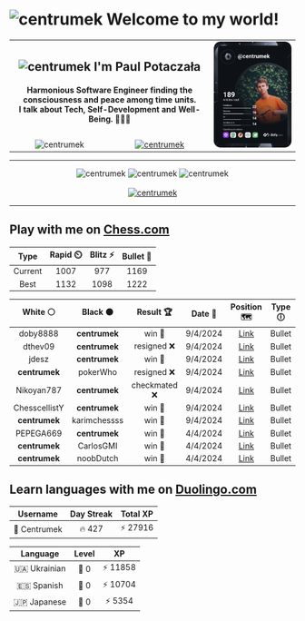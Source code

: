 <h1>
  <img
    src="https://emojis.slackmojis.com/emojis/images/1531849430/4246/blob-sunglasses.gif"
    width="30"
    alt="centrumek"
  />
  Welcome to my world!
</h1>

<table>
  <tbody>
    <tr>
      <td align="center" width="70%" colspan="2">
        <h2>
          <img
            src="https://raw.githubusercontent.com/MartinHeinz/MartinHeinz/master/wave.gif"
            width="30px"
            alt="centrumek"
          />
          I'm Paul Potaczała
        </h2>
        <h4>
          Harmonious Software Engineer finding the consciousness and peace among time units.
          <br/>
          I talk about Tech, Self-Development and Well-Being. 🌿🧘🚀
        </h4>
      </td>
      <td width="30%" rowspan="2">
        <a href="https://app.daily.dev/centrumek">
          <img
            src="./devcard.svg"
            alt="centrumek"
          />
        </a>
      </td>
    </tr>
    <tr align="center">
      <td>
        <img
          src="https://komarev.com/ghpvc/?username=centrumek&label=visitors&color=0e75b6&style=flat"
          alt="centrumek"
        >
      </td>
      <td>
        <a href="https://stackoverflow.com/users/14496012/centrumek">
          <img
            src="https://stackoverflow.com/users/flair/14496012.png?theme=dark"
            alt="centrumek"
          >
        </a>
      </td>
    </tr>
  </tbody>
</table>

---
<div align="center">
  <img 
    src="https://github-readme-stats.vercel.app/api?username=centrumek&show_icons=true&count_private=true&theme=dark&hide_border=true&hide=issues,contribs&bg_color=00000000"
    alt="centrumek"
  />
  <img
    src="https://github-readme-stats.vercel.app/api/top-langs/?username=centrumek&layout=compact&hide_border=true&theme=dark&bg_color=00000000&langs_count=6&exclude_repo=air-statistic-app"
    alt="centrumek"
  />
  <img 
    src="https://github-readme-streak-stats.herokuapp.com?user=centrumek&theme=dark&hide_border=true&background=FFFFFF00"
    alt="centrumek"
  />
  <br/>
  <br/>
  <a href="https://www.buymeacoffee.com/centrumek">
    <img
      src="https://cdn.buymeacoffee.com/buttons/v2/default-orange.png"
      height="50"
      width="210"
      alt="centrumek"
    />
  </a>
</div>

---

## Play with me on [Chess.com](https://www.chess.com/member/centrumek)

<div align="center">
<!--START_SECTION:chessStats-->
<!-- Automatically generated with https://github.com/Balastrong/chess-stats-action -->

| Type | Rapid ⏲️ | Blitz ⚡ | Bullet 🔫 |
|:---:|:---:|:---:|:---:|
| Current | 1007 | 977 | 1169 |
| Best | 1132 | 1098 | 1222 |

| White ⚪ | Black ⚫ | Result 🏆 | Date 📅 | Position 🗺️ | Type 🕕 |
|:---:|:---:|:---:|:---:|:---:|:---:|
| doby8888 | **centrumek** | win 🥇 | 9/4/2024 | <a href="http://www.ee.unb.ca/cgi-bin/tervo/fen.pl?select=r5k1/ppp4p/2b1p1pQ/6P1/3n4/3B4/P1P3qP/5R1K w - -">Link</a> | Bullet |
| dthev09 | **centrumek** | resigned ❌ | 9/4/2024 | <a href="http://www.ee.unb.ca/cgi-bin/tervo/fen.pl?select=r7/pp2kp1p/2p5/3pQ3/4b3/2N5/PPP1P1PP/2KR1BNR b - -">Link</a> | Bullet |
| jdesz | **centrumek** | win 🥇 | 9/4/2024 | <a href="http://www.ee.unb.ca/cgi-bin/tervo/fen.pl?select=n1rb4/8/kp1p2p1/p2P3p/1pP1P3/3p4/P6P/K5R1 w - -">Link</a> | Bullet |
| **centrumek** | pokerWho | resigned ❌ | 9/4/2024 | <a href="http://www.ee.unb.ca/cgi-bin/tervo/fen.pl?select=8/5K2/8/8/5k2/1n1qp3/8/8 w - -">Link</a> | Bullet |
| Nikoyan787 | **centrumek** | checkmated ❌ | 9/4/2024 | <a href="http://www.ee.unb.ca/cgi-bin/tervo/fen.pl?select=r6k/ppp4p/2n1RB2/2q5/6Q1/7P/PPP2PP1/R5K1 b - -">Link</a> | Bullet |
| ChesscellistY | **centrumek** | win 🥇 | 9/4/2024 | <a href="http://www.ee.unb.ca/cgi-bin/tervo/fen.pl?select=8/2q3r1/8/7p/5kP1/5P1P/5K2/8 w - -">Link</a> | Bullet |
| **centrumek** | karimchessss | win 🥇 | 9/4/2024 | <a href="http://www.ee.unb.ca/cgi-bin/tervo/fen.pl?select=r2R3Q/7k/b5p1/5p1p/5P2/1P2P1P1/PP5P/2KR4 b - -">Link</a> | Bullet |
| PEPEGA669 | **centrumek** | win 🥇 | 4/4/2024 | <a href="http://www.ee.unb.ca/cgi-bin/tervo/fen.pl?select=8/6pp/6k1/4p3/8/PKN5/7q/8 w - -">Link</a> | Bullet |
| **centrumek** | CarlosGMI | win 🥇 | 4/4/2024 | <a href="http://www.ee.unb.ca/cgi-bin/tervo/fen.pl?select=8/p7/1p6/2p3k1/P4p2/1P1K2p1/7p/8 b - -">Link</a> | Bullet |
| **centrumek** | noobDutch | win 🥇 | 4/4/2024 | <a href="http://www.ee.unb.ca/cgi-bin/tervo/fen.pl?select=7k/1p3p2/2p3Q1/3p2Pp/2nP1P1P/5P1q/5K2/8 b - -">Link</a> | Bullet |

<!--END_SECTION:chessStats-->
</div>

## Learn languages with me on [Duolingo.com](https://www.duolingo.com/profile/Centrumek)

<div align="center">
<!--START_SECTION:duolingoStats-->
<!-- Automatically generated with https://github.com/centrumek/duolingo-readme-stats-->

| Username | Day Streak | Total XP |
|:---:|:---:|:---:|
| 👤 Centrumek | 🔥 427 | ⚡ 27916 |

| Language | Level | XP |
|:---:|:---:|:---:|
| 🇺🇦 Ukrainian | 👑 0 | ⚡ 11858 |
| 🇪🇸 Spanish | 👑 0 | ⚡ 10704 |
| 🇯🇵 Japanese | 👑 0 | ⚡ 5354 |

<!--END_SECTION:duolingoStats-->
</div>
<!--
**centrumek/centrumek** is a ✨ _special_ ✨ repository because its `README.md` (this file) appears on your GitHub profile.

Here are some ideas to get you started:

- 🔭 I’m currently working on ...
- 🌱 I’m currently learning ...
- 👯 I’m looking to collaborate on ...
- 🤔 I’m looking for help with ...
- 💬 Ask me about ...
- 📫 How to reach me: ...
- 😄 Pronouns: ...
- ⚡ Fun fact: ...
-->
